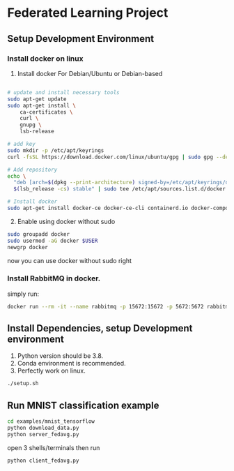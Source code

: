 # Federated Learning Project

## Setup Development Environment

### Install docker on linux

1. Install docker For Debian/Ubuntu or Debian-based

```bash

# update and install necessary tools
sudo apt-get update
sudo apt-get install \
    ca-certificates \
    curl \
    gnupg \
    lsb-release

# add key
sudo mkdir -p /etc/apt/keyrings
curl -fsSL https://download.docker.com/linux/ubuntu/gpg | sudo gpg --dearmor -o /etc/apt/keyrings/docker.gpg

# Add repository
echo \
  "deb [arch=$(dpkg --print-architecture) signed-by=/etc/apt/keyrings/docker.gpg] https://download.docker.com/linux/ubuntu \
  $(lsb_release -cs) stable" | sudo tee /etc/apt/sources.list.d/docker.list > /dev/null

# Install docker
sudo apt-get install docker-ce docker-ce-cli containerd.io docker-compose-plugin
```

2. Enable using docker without sudo

```bash
sudo groupadd docker
sudo usermod -aG docker $USER
newgrp docker
```

now you can use docker without sudo right

### Install RabbitMQ in docker.

simply run:

```bash
docker run --rm -it --name rabbitmq -p 15672:15672 -p 5672:5672 rabbitmq:3-management
```

## Install Dependencies, setup Development environment
1. Python version should be 3.8.
2. Conda environment is recommended.
3. Perfectly work on linux.
```bash
./setup.sh
```

## Run MNIST classification example
```bash
cd examples/mnist_tensorflow
python download_data.py
python server_fedavg.py
```

open 3 shells/terminals then run 
```bash
python client_fedavg.py
```

